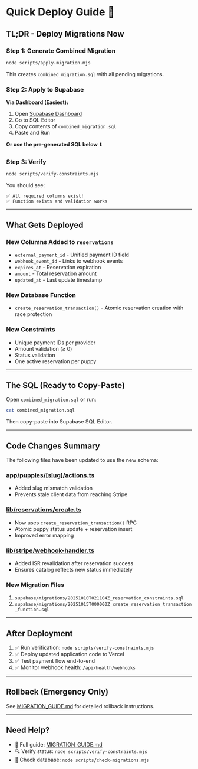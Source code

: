 # Quick Deploy Guide 🚀

## TL;DR - Deploy Migrations Now

### Step 1: Generate Combined Migration
```bash
node scripts/apply-migration.mjs
```

This creates `combined_migration.sql` with all pending migrations.

### Step 2: Apply to Supabase

**Via Dashboard (Easiest):**
1. Open [Supabase Dashboard](https://app.supabase.com)
2. Go to SQL Editor
3. Copy contents of `combined_migration.sql`
4. Paste and Run

**Or use the pre-generated SQL below** ⬇️

### Step 3: Verify
```bash
node scripts/verify-constraints.mjs
```

You should see:
```
✅ All required columns exist!
✅ Function exists and validation works
```

---

## What Gets Deployed

### New Columns Added to `reservations`
- `external_payment_id` - Unified payment ID field
- `webhook_event_id` - Links to webhook events
- `expires_at` - Reservation expiration
- `amount` - Total reservation amount
- `updated_at` - Last update timestamp

### New Database Function
- `create_reservation_transaction()` - Atomic reservation creation with race protection

### New Constraints
- Unique payment IDs per provider
- Amount validation (≥ 0)
- Status validation
- One active reservation per puppy

---

## The SQL (Ready to Copy-Paste)

Open `combined_migration.sql` or run:
```bash
cat combined_migration.sql
```

Then copy-paste into Supabase SQL Editor.

---

## Code Changes Summary

The following files have been updated to use the new schema:

### [app/puppies/[slug]/actions.ts](app/puppies/[slug]/actions.ts:52)
- Added slug mismatch validation
- Prevents stale client data from reaching Stripe

### [lib/reservations/create.ts](lib/reservations/create.ts:63-158)
- Now uses `create_reservation_transaction()` RPC
- Atomic puppy status update + reservation insert
- Improved error mapping

### [lib/stripe/webhook-handler.ts](lib/stripe/webhook-handler.ts:18,319-322)
- Added ISR revalidation after reservation success
- Ensures catalog reflects new status immediately

### New Migration Files
1. `supabase/migrations/20251010T021104Z_reservation_constraints.sql`
2. `supabase/migrations/20251015T000000Z_create_reservation_transaction_function.sql`

---

## After Deployment

1. ✅ Run verification: `node scripts/verify-constraints.mjs`
2. ✅ Deploy updated application code to Vercel
3. ✅ Test payment flow end-to-end
4. ✅ Monitor webhook health: `/api/health/webhooks`

---

## Rollback (Emergency Only)

See [MIGRATION_GUIDE.md](MIGRATION_GUIDE.md#rollback-if-needed) for detailed rollback instructions.

---

## Need Help?

- 📖 Full guide: [MIGRATION_GUIDE.md](MIGRATION_GUIDE.md)
- 🔍 Verify status: `node scripts/verify-constraints.mjs`
- 🧪 Check database: `node scripts/check-migrations.mjs`
